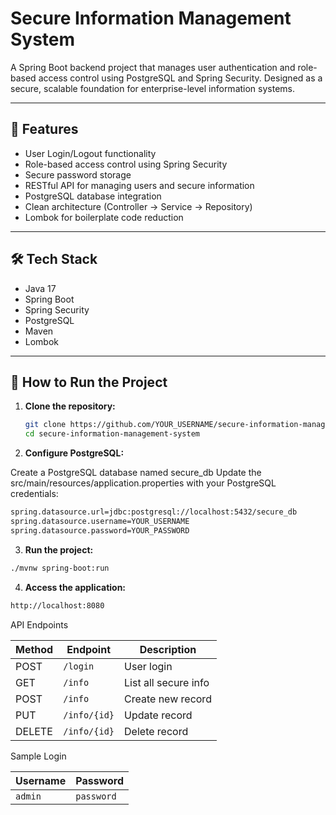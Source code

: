 # Secure Information Management System

A Spring Boot backend project that manages user authentication and role-based access control using PostgreSQL and Spring Security. Designed as a secure, scalable foundation for enterprise-level information systems.

---

## 🔐 Features

- User Login/Logout functionality
- Role-based access control using Spring Security
- Secure password storage
- RESTful API for managing users and secure information
- PostgreSQL database integration
- Clean architecture (Controller → Service → Repository)
- Lombok for boilerplate code reduction

---

## 🛠 Tech Stack

- Java 17
- Spring Boot
- Spring Security
- PostgreSQL
- Maven
- Lombok

---

## 🚀 How to Run the Project

1. **Clone the repository:**
   ```bash
   git clone https://github.com/YOUR_USERNAME/secure-information-management-system.git
   cd secure-information-management-system
2. **Configure PostgreSQL:**

Create a PostgreSQL database named secure_db
Update the src/main/resources/application.properties with your PostgreSQL credentials:
```bash
spring.datasource.url=jdbc:postgresql://localhost:5432/secure_db
spring.datasource.username=YOUR_USERNAME
spring.datasource.password=YOUR_PASSWORD
```
3. **Run the project:**

```bash
./mvnw spring-boot:run
```
4. **Access the application:**
```bash
http://localhost:8080
```


API Endpoints

| Method | Endpoint     | Description          |
| ------ | ------------ | -------------------- |
| POST   | `/login`     | User login           |
| GET    | `/info`      | List all secure info |
| POST   | `/info`      | Create new record    |
| PUT    | `/info/{id}` | Update record        |
| DELETE | `/info/{id}` | Delete record        |

Sample Login

| Username | Password   |
| -------- | ---------- |
| `admin`  | `password` |

